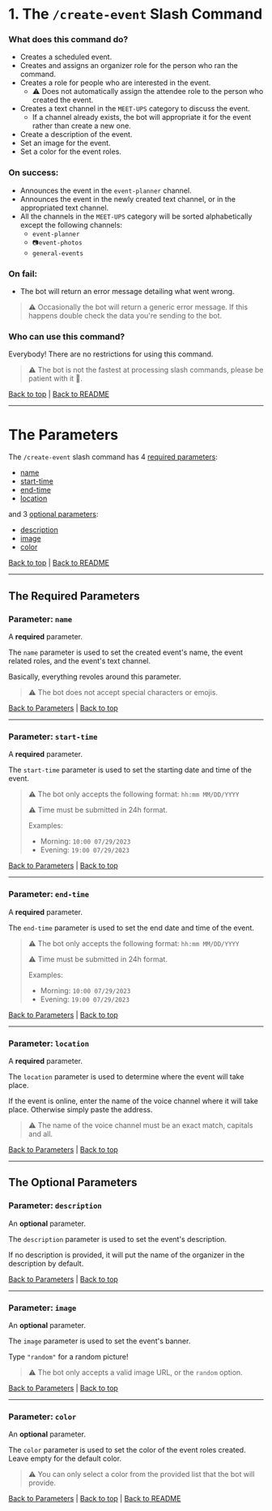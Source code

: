 # 1. The `/create-event` Slash Command

### What does this command do?

- Creates a scheduled event.
- Creates and assigns an organizer role for the person who ran the command.
- Creates a role for people who are interested in the event.
    - ⚠️ Does not automatically assign the attendee role to the person who created the event.
- Creates a text channel in the `MEET-UPS` category to discuss the event.
    - If a channel already exists, the bot will appropriate it for the event rather than create a new one.
- Create a description of the event.
- Set an image for the event.
- Set a color for the event roles.

### On success:

- Announces the event in the `event-planner` channel.
- Announces the event in the newly created text channel, or in the appropriated text channel.
- All the channels in the `MEET-UPS` category will be sorted alphabetically except the following channels:
    - `event-planner`
    - `📷event-photos`
    - `general-events`

### On fail:
- The bot will return an error message detailing what went wrong.

> ⚠️ Occasionally the bot will return a generic error message. If this happens double check the data you're sending to the bot.

### Who can use this command?

Everybody! There are no restrictions for using this command.

> ⚠️ The bot is not the fastest at processing slash commands, please be patient with it 🙏.

[Back to top](#1-the-create-event-slash-command) | [Back to README](../README.md)

---

# The Parameters

The `/create-event` slash command has 4 [required parameters](#the-required-parameters):

- [name](#parameter-name)
- [start-time](#parameter-start-time)
- [end-time](#parameter-end-time)
- [location](#parameter-location)

and 3 [optional parameters](#the-optional-parameters):

- [description](#parameter-description)
- [image](#parameter-image)
- [color](#parameter-color)

[Back to top](#1-the-create-event-slash-command) | [Back to README](../README.md)

---


## The Required Parameters

### Parameter: `name`

A **required** parameter. 

The `name` parameter is used to set the created event's name, the event related roles, and the event's text channel. 

Basically, everything revoles around this parameter.

> ⚠️ The bot does not accept special characters or emojis.

[Back to Parameters](#the-parameters) | [Back to top](#1-the-create-event-slash-command)

---

### Parameter: `start-time`

A **required** parameter. 

The `start-time` parameter is used to set the starting date and time of the event.

> ⚠️ The bot only accepts the following format: `hh:mm MM/DD/YYYY`
>
> ⚠️ Time must be submitted in 24h format.
> 
> Examples: 
> - Morning: `10:00 07/29/2023`
> - Evening: `19:00 07/29/2023`

[Back to Parameters](#the-parameters) | [Back to top](#1-the-create-event-slash-command)

---

### Parameter: `end-time`

A **required** parameter. 

The `end-time` parameter is used to set the end date and time of the event.

> ⚠️ The bot only accepts the following format: `hh:mm MM/DD/YYYY`
>
> ⚠️ Time must be submitted in 24h format.
> 
> Examples: 
> - Morning: `10:00 07/29/2023`
> - Evening: `19:00 07/29/2023`

[Back to Parameters](#the-parameters) | [Back to top](#1-the-create-event-slash-command)

---

### Parameter: `location`

A **required** parameter. 

The `location` parameter is used to determine where the event will take place. 

If the event is online, enter the name of the voice channel where it will take place. Otherwise simply paste the address.

> ⚠️ The name of the voice channel must be an exact match, capitals and all.

[Back to Parameters](#the-parameters) | [Back to top](#1-the-create-event-slash-command)

---

## The Optional Parameters

### Parameter: `description`

An **optional** parameter. 

The `description` parameter is used to set the event's description.

If no description is provided, it will put the name of the organizer in the description by default.

[Back to Parameters](#the-parameters) | [Back to top](#1-the-create-event-slash-command)

---

### Parameter: `image`

An **optional** parameter. 

The `image` parameter is used to set the event's banner. 

Type `"random"` for a random picture!

> ⚠️ The bot only accepts a valid image URL, or the `random` option.

[Back to Parameters](#the-parameters) | [Back to top](#1-the-create-event-slash-command)

---

### Parameter: `color`

An **optional** parameter. 

The `color` parameter is used to set the color of the event roles created. Leave empty for the default color.

> ⚠️ You can only select a color from the provided list that the bot will provide.

[Back to Parameters](#the-parameters) | [Back to top](#1-the-create-event-slash-command) | [Back to README](../README.md)
